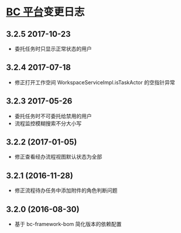 ﻿# [BC 平台](https://github.com/bcsoft/bc-framework)变更日志

## 3.2.5 2017-10-23
- 委托任务时只显示正常状态的用户

## 3.2.4 2017-07-18
- 修正打开工作空间 WorkspaceServiceImpl.isTaskActor 的空指针异常

## 3.2.3 2017-05-26
- 委托任务时不可委托给禁用的用户
- 流程监控模糊搜索不分大小写

## 3.2.2 (2017-01-05)
- 修正查看经办流程视图默认状态为全部

## 3.2.1 (2016-11-28)
- 修正流程待办任务中添加附件的角色判断问题

## 3.2.0 (2016-08-30)
- 基于 bc-framework-bom 简化版本的依赖配置